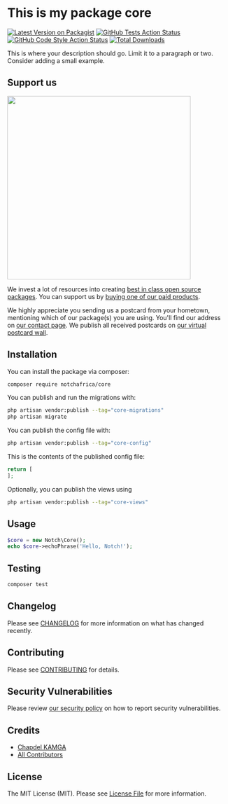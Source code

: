 # This is my package core

[![Latest Version on Packagist](https://img.shields.io/packagist/v/notch/core.svg?style=flat-square)](https://packagist.org/packages/notch/core)
[![GitHub Tests Action Status](https://img.shields.io/github/actions/workflow/status/notchafrica/core/run-tests.yml?branch=main&label=tests&style=flat-square)](https://github.com/notchafrica/core/actions?query=workflow%3Arun-tests+branch%3Amain)
[![GitHub Code Style Action Status](https://img.shields.io/github/actions/workflow/status/notchafrica/core/fix-php-code-style-issues.yml?branch=main&label=code%20style&style=flat-square)](https://github.com/notchafrica/core/actions?query=workflow%3A"Fix+PHP+code+style+issues"+branch%3Amain)
[![Total Downloads](https://img.shields.io/packagist/dt/notch/core.svg?style=flat-square)](https://packagist.org/packages/notch/core)

This is where your description should go. Limit it to a paragraph or two. Consider adding a small example.

## Support us

[<img src="https://github-ads.s3.eu-central-1.amazonaws.com/core.jpg?t=1" width="419px" />](https://spatie.be/github-ad-click/core)

We invest a lot of resources into creating [best in class open source packages](https://spatie.be/open-source). You can support us by [buying one of our paid products](https://spatie.be/open-source/support-us).

We highly appreciate you sending us a postcard from your hometown, mentioning which of our package(s) you are using. You'll find our address on [our contact page](https://spatie.be/about-us). We publish all received postcards on [our virtual postcard wall](https://spatie.be/open-source/postcards).

## Installation

You can install the package via composer:

```bash
composer require notchafrica/core
```

You can publish and run the migrations with:

```bash
php artisan vendor:publish --tag="core-migrations"
php artisan migrate
```

You can publish the config file with:

```bash
php artisan vendor:publish --tag="core-config"
```

This is the contents of the published config file:

```php
return [
];
```

Optionally, you can publish the views using

```bash
php artisan vendor:publish --tag="core-views"
```

## Usage

```php
$core = new Notch\Core();
echo $core->echoPhrase('Hello, Notch!');
```

## Testing

```bash
composer test
```

## Changelog

Please see [CHANGELOG](CHANGELOG.md) for more information on what has changed recently.

## Contributing

Please see [CONTRIBUTING](CONTRIBUTING.md) for details.

## Security Vulnerabilities

Please review [our security policy](../../security/policy) on how to report security vulnerabilities.

## Credits

- [Chapdel KAMGA](https://github.com/chapdel)
- [All Contributors](../../contributors)

## License

The MIT License (MIT). Please see [License File](LICENSE.md) for more information.
